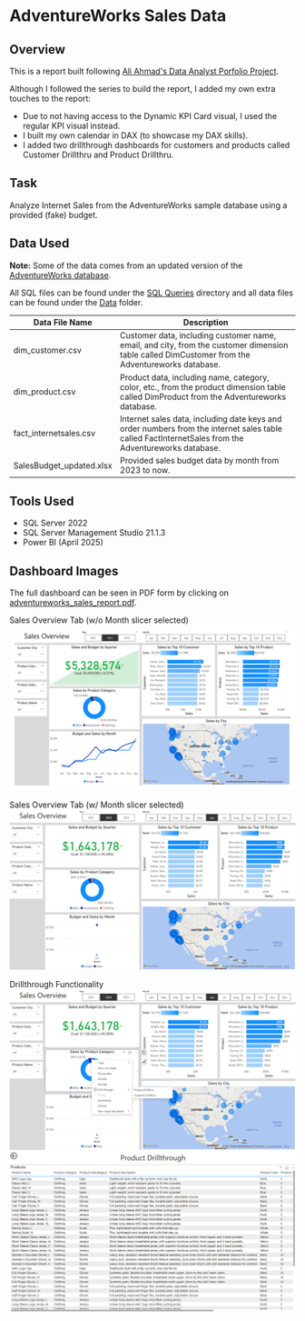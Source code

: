 # AdventureWorks Sales Data

## Overview
This is a report built following [Ali Ahmad's Data Analyst Porfolio Project](https://www.youtube.com/playlist?list=PLMfXakCUhXsEUtk8c0zWr4whamGxLhAu0).

Although I followed the series to build the report, I added my own extra touches to the report:
- Due to not having access to the Dynamic KPI Card visual, I used the regular KPI visual instead. 
- I built my own calendar in DAX (to showcase my DAX skills).
- I added two drillthrough dashboards for customers and products called Customer Drillthru and Product Drillthru.

## Task
Analyze Internet Sales from the AdventureWorks sample database using a provided (fake) budget.

## Data Used
**Note:** Some of the data comes from an updated version of the [AdventureWorks database](https://learn.microsoft.com/en-us/sql/samples/adventureworks-install-configure?view=sql-server-ver17&tabs=ssms).

All SQL files can be found under the [SQL Queries](https://github.com/kgosse412/adventureworks_sales_data/tree/main/SQL%20Queries) directory and all data files can be found under the [Data](https://github.com/kgosse412/adventureworks_sales_data/tree/main/Data) folder.

| Data File Name | Description |
|----------------|-------------|
| dim_customer.csv | Customer data, including customer name, email, and city, from the customer dimension table called DimCustomer from the Adventureworks database. |
| dim_product.csv | Product data, including name, category, color, etc., from the product dimension table called DimProduct from the Adventureworks database. |
| fact_internetsales.csv | Internet sales data, including date keys and order numbers from the internet sales table called FactInternetSales from the Adventureworks database. |
| SalesBudget_updated.xlsx | Provided sales budget data by month from 2023 to now. |

## Tools Used
- SQL Server 2022
- SQL Server Management Studio 21.1.3
- Power BI (April 2025)

## Dashboard Images
The full dashboard can be seen in PDF form by clicking on [adventureworks_sales_report.pdf](https://github.com/kgosse412/adventureworks_sales_data/blob/main/adventureworks_sales_report.pdf).

Sales Overview Tab (w/o Month slicer selected)
![Sales Overview Tab](Images/sales_overview_tab.png)

Sales Overview Tab (w/ Month slicer selected)
![Sales Overview Tab w/ Month Slicer Selected](Images/sales_overview_tab_month_slicer_selected.png)

Drillthrough Functionality
![Sales Overview Tab w/ Drillthrough](Images/sales_overview_tab_drillthrough.png)
![Product Drillthrough Tab](Images/product_drillthrough_clothes.png)